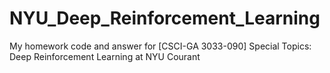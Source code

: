 # NYU_Deep_Reinforcement_Learning
My homework code and answer for [CSCI-GA 3033-090] Special Topics: Deep Reinforcement Learning at NYU Courant
